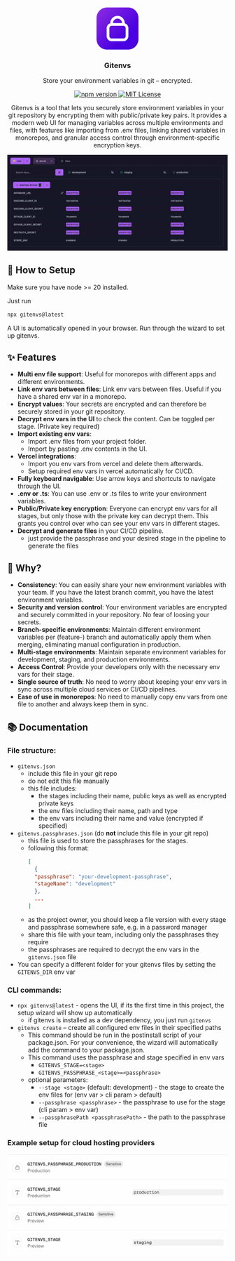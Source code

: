 <p align="center">
  <br/>
  <img width="96px" src="docs/images/logo.png" />
  <h3 align="center">Gitenvs</h3>
  <p align="center">Store your environment variables in git – encrypted.</p>
  
  <p align="center">
  <a href="https://www.npmjs.com/package/gitenvs">
    <img src="https://img.shields.io/npm/v/gitenvs.svg?style=flat" alt="npm version">
  </a>
  <a href="https://github.com/SODEFA-GmbH-Co-KG/gitenvs/blob/main/LICENSE">
    <img src="https://img.shields.io/badge/license-MIT-blue.svg" alt="MIT License">
  </a>
  </p>
  <p align="center">
  Gitenvs is a tool that lets you securely store environment variables in your git repository by encrypting them with public/private key pairs. It provides a modern web UI for managing variables across multiple environments and files, with features like importing from .env files, linking shared variables in monorepos, and granular access control through environment-specific encryption keys.
  </p>
  <img src="docs/images/gitenvs-screenshot.jpg" />
</p>

## 🚀 How to Setup

Make sure you have node >= 20 installed.

Just run

```bash
npx gitenvs@latest
```

A UI is automatically opened in your browser. Run through the wizard to set up gitenvs.

## ✨ Features

- **Multi env file support**: Useful for monorepos with different apps and different environments.
- **Link env vars between files**: Link env vars between files. Useful if you have a shared env var in a monorepo.
- **Encrypt values**: Your secrets are encrypted and can therefore be securely stored in your git repository.
- **Decrypt env vars in the UI** to check the content. Can be toggled per stage. (Private key required)
- **Import existing env vars**:
  - Import .env files from your project folder.
  - Import by pasting .env contents in the UI.
- **Vercel integrations**:
  - Import you env vars from vercel and delete them afterwards.
  - Setup required env vars in vercel automatically for CI/CD.
- **Fully keyboard navigable**: Use arrow keys and shortcuts to navigate through the UI.
- **.env or .ts**: You can use .env or .ts files to write your environment variables.
- **Public/Private key encryption**: Everyone can encrypt env vars for all stages, but only those with the private key can decrypt them. This grants you control over who can see your env vars in different stages.
- **Decrypt and generate files** in your CI/CD pipeline.
  - just provide the passphrase and your desired stage in the pipeline to generate the files

## 🤔 Why?

- **Consistency**: You can easily share your new environment variables with your team. If you have the latest branch commit, you have the latest environment variables.
- **Security and version control**: Your environment variables are encrypted and securely committed in your repository. No fear of loosing your secrets.
- **Branch-specific environments**: Maintain different environment variables per (feature-) branch and automatically apply them when merging, eliminating manual configuration in production.
- **Multi-stage environments**: Maintain separate environment variables for development, staging, and production environments.
- **Access Control**: Provide your developers only with the necessary env vars for their stage.
- **Single source of truth**: No need to worry about keeping your env vars in sync across multiple cloud services or CI/CD pipelines.
- **Ease of use in monorepos**: No need to manually copy env vars from one file to another and always keep them in sync.

## 📚 Documentation

### File structure:

- `gitenvs.json`
  - include this file in your git repo
  - do not edit this file manually
  - this file includes:
    - the stages including their name, public keys as well as encrypted private keys
    - the env files including their name, path and type
    - the env vars including their name and value (encrypted if specified)
- `gitenvs.passphrases.json` (do **not** include this file in your git repo)
  - this file is used to store the passphrases for the stages.
  - following this format:
    ```json
    [
      {
      "passphrase": "your-development-passphrase",
      "stageName": "development"
      },
      ...
    ]
    ```
  - as the project owner, you should keep a file version with every stage and passphrase somewhere safe, e.g. in a password manager
  - share this file with your team, including only the passphrases they require
  - the passphrases are required to decrypt the env vars in the `gitenvs.json` file
- You can specify a different folder for your gitenvs files by setting the `GITENVS_DIR` env var

### CLI commands:

- `npx gitenvs@latest` - opens the UI, if its the first time in this project, the setup wizard will show up automatically
  - if gitenvs is installed as a dev dependency, you just run `gitenvs`
- `gitenvs create` – create all configured env files in their specified paths
  - This command should be run in the postinstall script of your package.json. For your convenience, the wizard will automatically add the command to your package.json.
  - This command uses the passphrase and stage specified in env vars
    - `GITENVS_STAGE=<stage>`
    - `GITENVS_PASSPHRASE_<stage>=<passphrase>`
  - optional parameters:
    - `--stage <stage>` (default: development) - the stage to create the env files for (env var > cli param > default)
    - `--passphrase <passphrase>` - the passphrase to use for the stage (cli param > env var)
    - `--passphrasePath <passphrasePath>` - the path to the passphrase file

### Example setup for cloud hosting providers

  <img src="docs/images/gitenvs-example-vercel-envvars.jpg" />
